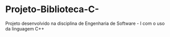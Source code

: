 # Projeto-Biblioteca-C-
Projeto desenvolvido na disciplina de Engenharia de Software - I com o uso da linguagem C++
